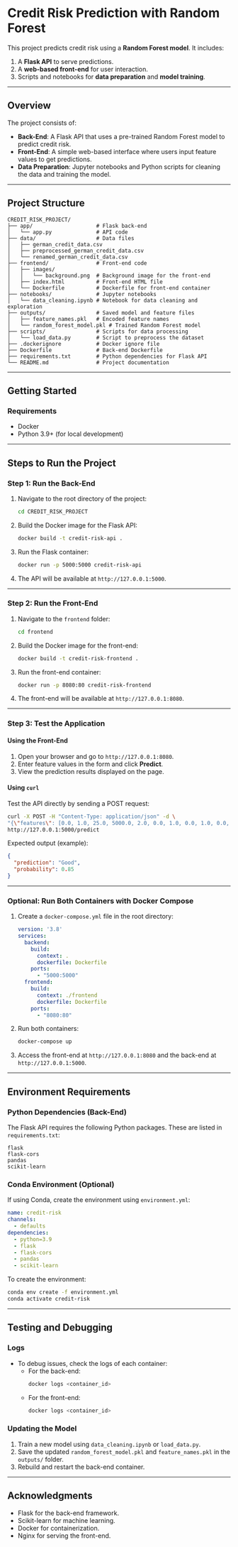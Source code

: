 # Credit Risk Prediction with Random Forest

This project predicts credit risk using a **Random Forest model**. It includes:
1. A **Flask API** to serve predictions.
2. A **web-based front-end** for user interaction.
3. Scripts and notebooks for **data preparation** and **model training**.

---

## **Overview**

The project consists of:
- **Back-End**: A Flask API that uses a pre-trained Random Forest model to predict credit risk.
- **Front-End**: A simple web-based interface where users input feature values to get predictions.
- **Data Preparation**: Jupyter notebooks and Python scripts for cleaning the data and training the model.

---

## **Project Structure**

```
CREDIT_RISK_PROJECT/
├── app/                    # Flask back-end
│   └── app.py              # API code
├── data/                   # Data files
│   ├── german_credit_data.csv
│   ├── preprocessed_german_credit_data.csv
│   └── renamed_german_credit_data.csv
├── frontend/               # Front-end code
│   ├── images/
│   │   └── background.png  # Background image for the front-end
│   ├── index.html          # Front-end HTML file
│   └── Dockerfile          # Dockerfile for front-end container
├── notebooks/              # Jupyter notebooks
│   └── data_cleaning.ipynb # Notebook for data cleaning and exploration
├── outputs/                # Saved model and feature files
│   ├── feature_names.pkl   # Encoded feature names
│   └── random_forest_model.pkl # Trained Random Forest model
├── scripts/                # Scripts for data processing
│   └── load_data.py        # Script to preprocess the dataset
├── .dockerignore           # Docker ignore file
├── Dockerfile              # Back-end Dockerfile
├── requirements.txt        # Python dependencies for Flask API
└── README.md               # Project documentation
```

---

## **Getting Started**

### **Requirements**
- Docker
- Python 3.9+ (for local development)

---

## **Steps to Run the Project**

### **Step 1: Run the Back-End**

1. Navigate to the root directory of the project:
   ```bash
   cd CREDIT_RISK_PROJECT
   ```
2. Build the Docker image for the Flask API:
   ```bash
   docker build -t credit-risk-api .
   ```
3. Run the Flask container:
   ```bash
   docker run -p 5000:5000 credit-risk-api
   ```
4. The API will be available at `http://127.0.0.1:5000`.

---

### **Step 2: Run the Front-End**

1. Navigate to the `frontend` folder:
   ```bash
   cd frontend
   ```
2. Build the Docker image for the front-end:
   ```bash
   docker build -t credit-risk-frontend .
   ```
3. Run the front-end container:
   ```bash
   docker run -p 8080:80 credit-risk-frontend
   ```
4. The front-end will be available at `http://127.0.0.1:8080`.

---

### **Step 3: Test the Application**

#### **Using the Front-End**
1. Open your browser and go to `http://127.0.0.1:8080`.
2. Enter feature values in the form and click **Predict**.
3. View the prediction results displayed on the page.

#### **Using `curl`**
Test the API directly by sending a POST request:
```bash
curl -X POST -H "Content-Type: application/json" -d \
"{\"features\": [0.0, 1.0, 25.0, 5000.0, 2.0, 0.0, 1.0, 0.0, 1.0, 0.0, 0.0, 0.0]}" \
http://127.0.0.1:5000/predict
```
Expected output (example):
```json
{
  "prediction": "Good",
  "probability": 0.85
}
```

---

### **Optional: Run Both Containers with Docker Compose**

1. Create a `docker-compose.yml` file in the root directory:
   ```yaml
   version: '3.8'
   services:
     backend:
       build:
         context: .
         dockerfile: Dockerfile
       ports:
         - "5000:5000"
     frontend:
       build:
         context: ./frontend
         dockerfile: Dockerfile
       ports:
         - "8080:80"
   ```
2. Run both containers:
   ```bash
   docker-compose up
   ```
3. Access the front-end at `http://127.0.0.1:8080` and the back-end at `http://127.0.0.1:5000`.

---

## **Environment Requirements**

### **Python Dependencies (Back-End)**
The Flask API requires the following Python packages. These are listed in `requirements.txt`:
```plaintext
flask
flask-cors
pandas
scikit-learn
```

### **Conda Environment (Optional)**
If using Conda, create the environment using `environment.yml`:
```yaml
name: credit-risk
channels:
  - defaults
dependencies:
  - python=3.9
  - flask
  - flask-cors
  - pandas
  - scikit-learn
```
To create the environment:
```bash
conda env create -f environment.yml
conda activate credit-risk
```

---

## **Testing and Debugging**

### **Logs**
- To debug issues, check the logs of each container:
  - For the back-end:
    ```bash
    docker logs <container_id>
    ```
  - For the front-end:
    ```bash
    docker logs <container_id>
    ```

### **Updating the Model**
1. Train a new model using `data_cleaning.ipynb` or `load_data.py`.
2. Save the updated `random_forest_model.pkl` and `feature_names.pkl` in the `outputs/` folder.
3. Rebuild and restart the back-end container.

---

## **Acknowledgments**
- Flask for the back-end framework.
- Scikit-learn for machine learning.
- Docker for containerization.
- Nginx for serving the front-end.
```
